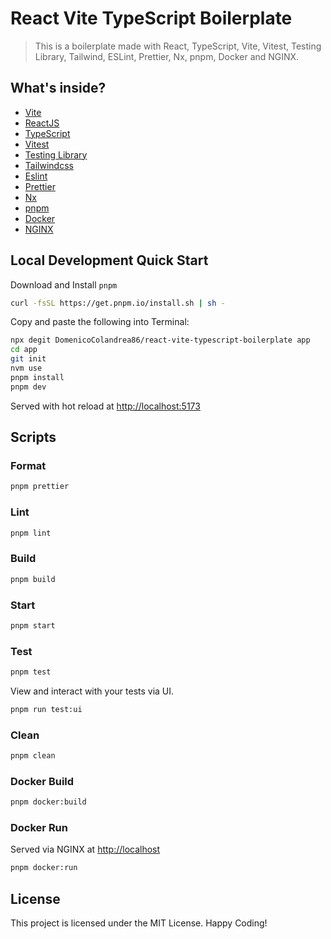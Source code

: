 # React Vite TypeScript Boilerplate

> This is a boilerplate made with React, TypeScript, Vite, Vitest, Testing Library, Tailwind, ESLint, Prettier, Nx, pnpm, Docker and NGINX.

## What's inside?

- [Vite](https://vitejs.dev)
- [ReactJS](https://reactjs.org)
- [TypeScript](https://www.typescriptlang.org)
- [Vitest](https://vitest.dev)
- [Testing Library](https://testing-library.com)
- [Tailwindcss](https://tailwindcss.com)
- [Eslint](https://eslint.org)
- [Prettier](https://prettier.io)
- [Nx](https://nx.dev/)
- [pnpm](https://pnpm.io/)
- [Docker](https://www.docker.com/)
- [NGINX](https://nginx.org/en/)

## Local Development Quick Start

Download and Install `pnpm`

```bash
curl -fsSL https://get.pnpm.io/install.sh | sh -
```

Copy and paste the following into Terminal:

```sh
npx degit DomenicoColandrea86/react-vite-typescript-boilerplate app
cd app
git init
nvm use
pnpm install
pnpm dev
```

Served with hot reload at [http://localhost:5173](http://localhost:5173)

## Scripts

### Format

```bash
pnpm prettier
```

### Lint

```bash
pnpm lint
```

### Build

```bash
pnpm build
```

### Start

```bash
pnpm start
```

### Test

```bash
pnpm test
```

View and interact with your tests via UI.

```bash
pnpm run test:ui
```

### Clean

```bash
pnpm clean
```

### Docker Build

```bash
pnpm docker:build
```

### Docker Run

Served via NGINX at [http://localhost](http://localhost)

```bash
pnpm docker:run
```

## License

This project is licensed under the MIT License. Happy Coding!
